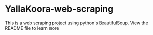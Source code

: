 # YallaKoora-web-scraping
This is a web scraping project using python's BeautifulSoup. View the README file to learn more
